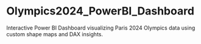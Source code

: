 # Olympics2024_PowerBI_Dashboard
Interactive Power BI Dashboard visualizing Paris 2024 Olympics data using custom shape maps and DAX insights.
